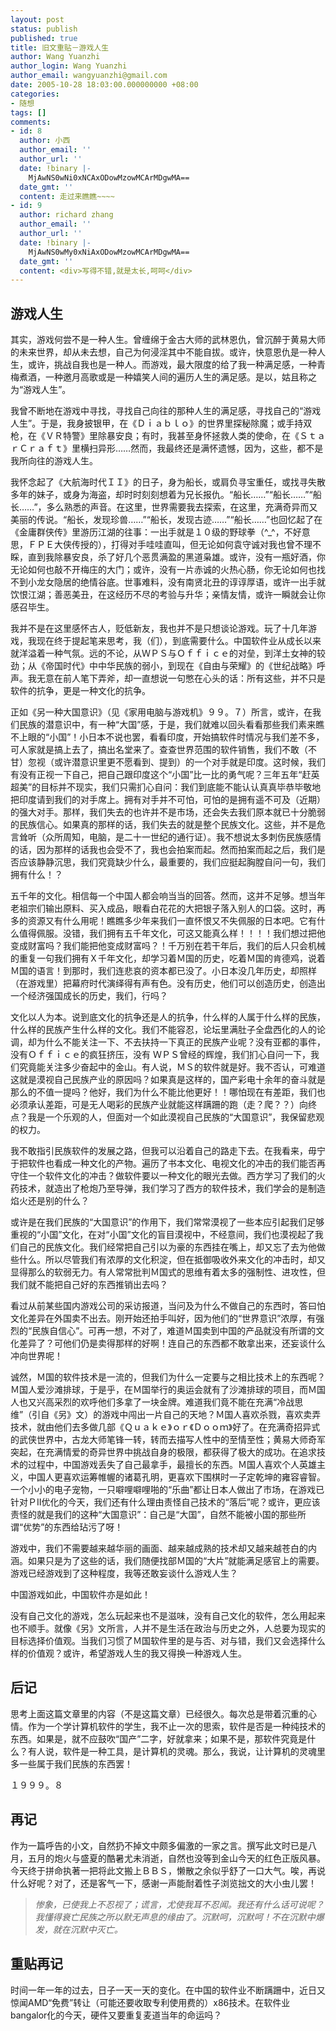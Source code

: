```yaml
---
layout: post
status: publish
published: true
title: 旧文重贴－游戏人生
author: Wang Yuanzhi
author_login: Wang Yuanzhi
author_email: wangyuanzhi@gmail.com
date: 2005-10-28 18:03:00.000000000 +08:00
categories:
- 随想
tags: []
comments:
- id: 8
  author: 小西
  author_email: ''
  author_url: ''
  date: !binary |-
    MjAwNS0wNi0xNCAxODowMzowMCArMDgwMA==
  date_gmt: ''
  content: 走过来瞧瞧~~~~
- id: 9
  author: richard zhang
  author_email: ''
  author_url: ''
  date: !binary |-
    MjAwNS0wMy0xNiAxODowMzowMCArMDgwMA==
  date_gmt: ''
  content: <div>写得不错,就是太长,呵呵</div>
---
```

## 游戏人生 ##

其实，游戏何尝不是一种人生。曾缠绵于金古大师的武林恩仇，曾沉醉于黄易大师的未来世界，却从未去想，自己为何浸淫其中不能自拔。或许，快意恩仇是一种人生，或许，挑战自我也是一种人。而游戏，最大限度的给了我一种满足感，一种青梅煮酒，一种邀月高歌或是一种嬉笑人间的遍历人生的满足感。是以，姑且称之为“游戏人生”。

我曾不断地在游戏中寻找，寻找自己向往的那种人生的满足感，寻找自己的“游戏人生”。于是，我身披银甲，在《Ｄｉａｂｌｏ》的世界里探秘除魔；或手持双枪，在《ＶＲ特警》里除暴安良；有时，我甚至身怀拯救人类的使命，在《ＳｔａｒＣｒａｆｔ》里横扫异形……然而，我最终还是满怀遗憾，因为，这些，都不是我所向往的游戏人生。

我怀念起了《大航海时代ＩＩ》的日子，身为船长，或肩负寻宝重任，或找寻失散多年的妹子，或身为海盗，却时时刻刻想着为兄长报仇。“船长……”“船长……”“船长……”，多么熟悉的声音。在这里，世界需要我去探索，在这里，充满奇异而又美丽的传说。“船长，发现珍兽……”“船长，发现古迹……”“船长……”也回忆起了在《金庸群侠传》里游历江湖的往事：一出手就是１０级的野球拳（^_^，不好意思，ＦＰＥ大侠传授的），打得对手哇哇直叫，但无论如何袁守诚对我也曾不理不睬，直到我除暴安良，杀了好几个恶贯满盈的黑道枭雄。或许，没有一瓶好酒，你无论如何也敲不开梅庄的大门；或许，没有一片赤诚的火热心肠，你无论如何也找不到小龙女隐居的绝情谷底。世事难料，没有南贤北丑的谆谆厚语，或许一出手就饮恨江湖；善恶美丑，在这经历不尽的考验与升华；亲情友情，或许一瞬就会让你感召毕生。

我并不是在这里感怀古人，贬低新友，我也并不是只想谈论游戏。玩了十几年游戏，我现在终于提起笔来思考，我（们），到底需要什么。中国软件业从成长以来就洋溢着一种气氛。远的不论，从ＷＰＳ与Ｏｆｆｉｃｅ的对垒，到洋土女神的较劲；从《帝国时代》中中华民族的弱小，到现在《自由与荣耀》的《世纪战略》呼声。我无意在前人笔下弄斧，却一直想说一句憋在心头的话：所有这些，并不只是软件的抗争，更是一种文化的抗争。

正如《另一种大国意识》（见《家用电脑与游戏机》９９。７）所言，或许，在我们民族的潜意识中，有一种“大国”感，于是，我们就难以回头看看那些我们素来瞧不上眼的“小国”！小日本不说也罢，看看印度，开始搞软件时情况与我们差不多，可人家就是搞上去了，搞出名堂来了。查查世界范围的软件销售，我们不敢（不甘）忽视（或许潜意识里更不愿看到、提到）的一个对手就是印度。这时候，我们有没有正视一下自己，把自己跟印度这个“小国”比一比的勇气呢？三年五年“赶英超美”的目标并不现实，我们只需扪心自问：我们到底能不能认认真真毕恭毕敬地把印度请到我们的对手席上。拥有对手并不可怕，可怕的是拥有遥不可及（近期）的强大对手。那样，我们失去的也许并不是市场，还会失去我们原本就已十分脆弱的民族信心。如果真的那样的话，我们失去的就是整个民族文化。这些，并不是危言耸听（众所周知，电脑，是二十一世纪的通行证）。我不想说太多刺伤民族感情的话，因为那样的话我也会受不了，我也会拍案而起。然而拍案而起之后，我们是否应该静静沉思，我们究竟缺少什么，最重要的，我们应挺起胸膛自问一句，我们拥有什么！？

五千年的文化。相信每一个中国人都会响当当的回答。然而，这并不足够。想当年老祖宗们输出原料、买入成品，眼看白花花的大把银子落入别人的口袋。这时，再多的资源又有什么用呢！瞧瞧多少年来我们一直怀恨又不失佩服的日本吧。它有什么值得佩服。没错，我们拥有五千年文化，可这又能真么样！！！！我们想过把他变成财富吗？我们能把他变成财富吗？！千万别在若干年后，我们的后人只会机械的重复一句我们拥有Ｘ千年文化，却学习着Ｍ国的历史，吃着Ｍ国的肯德鸡，说着Ｍ国的语言！到那时，我们连悲哀的资本都已没了。小日本没几年历史，却照样（在游戏里）把幕府时代演绎得有声有色。没有历史，他们可以创造历史，创造出一个经济强国成长的历史，我们，行吗？

文化以人为本。说到底文化的抗争还是人的抗争，什么样的人属于什么样的民族，什么样的民族产生什么样的文化。我们不能容忍，论坛里满肚子全盘西化的人的论调，却为什么不能关注一下、不去扶持一下真正的民族产业呢？没有亚都的事件，没有Ｏｆｆｉｃｅ的疯狂挤压，没有 ＷＰＳ曾经的辉煌，我们扪心自问一下，我们究竟能关注多少奋起中的金山。有人说，ＭＳ的软件就是好。我不否认，可难道这就是漠视自己民族产业的原因吗？如果真是这样的，国产彩电十余年的奋斗就是那么的不值一提吗？他好，我们为什么不能比他更好！！哪怕现在有差距，我们也必须承认差距，可是无人喝彩的民族产业就能这样蹒跚的跑（走？爬？？）向终点？我是一个乐观的人，但面对一个如此漠视自己民族的“大国意识”，我保留悲观的权力。

我不敢指引民族软件的发展之路，但我可以沿着自己的路走下去。在我看来，毋宁于把软件也看成一种文化的产物。遍历了书本文化、电视文化的冲击的我们能否再守住一个软件文化的冲击？做软件要以一种文化的眼光去做。西方学习了我们的火药技术，就造出了枪炮乃至导弹，我们学习了西方的软件技术，我们学会的是制造焰火还是别的什么？

或许是在我们民族的“大国意识”的作用下，我们常常漠视了一些本应引起我们足够重视的“小国”文化，在对“小国”文化的盲目漠视中，不经意间，我们也漠视起了我们自己的民族文化。我们经常把自己引以为豪的东西挂在嘴上，却又忘了去为他做些什么。所以尽管我们有浓厚的文化积淀，但在抵御吸收外来文化的冲击时，却又显得那么的软弱无力。有人常常批判Ｍ国式的思维有着太多的强制性、进攻性，但我们就不能把自己好的东西推销出去吗？

看过从前某些国内游戏公司的采访报道，当问及为什么不做自己的东西时，答曰怕文化差异在外国卖不出去。刚开始还拍手叫好，因为他们的“世界意识”浓厚，有强烈的“民族自信心”。可再一想，不对了，难道Ｍ国卖到中国的产品就没有所谓的文化差异了？可他们仍是卖得那样的好啊！连自己的东西都不敢拿出来，还妄谈什么冲向世界呢！

诚然，Ｍ国的软件技术是一流的，但我们为什么一定要与之相比技术上的东西呢？Ｍ国人爱沙滩排球，于是乎，在Ｍ国举行的奥运会就有了沙滩排球的项目，而Ｍ国人也又兴高采烈的欢呼他们多拿了一块金牌。难道我们竟不能在充满“冷战思维”（引自《另》文）的游戏中闯出一片自己的天地？Ｍ国人喜欢杀戮，喜欢卖弄技术，就由他们去多做几部《Ｑｕａｋｅ》ｏｒ《Ｄｏｏｍ》好了。在充满奇招异式的武侠世界中，古龙大师笔锋一转，转而去描写人性中的至情至性；黄易大师奇军突起，在充满情爱的奇异世界中挑战自身的极限，都获得了极大的成功。在追求技术的过程中，中国游戏丢失了自己最拿手，最擅长的东西。Ｍ国人喜欢个人英雄主义，中国人更喜欢运筹帷幄的诸葛孔明，更喜欢下围棋时一子定乾坤的雍容睿智。一个小小的电子宠物，一只噼哩噼哩啪的“乐曲”都让日本人做出了市场，在游戏已针对ＰII优化的今天，我们还有什么理由责怪自己技术的“落后”呢？或许，更应该责怪的就是我们的这种“大国意识”：自己是“大国”，自然不能被小国的那些所谓“优势”的东西给玷污了呀！     

游戏中，我们不需要越来越华丽的画面、越来越成熟的技术却又越来越苍白的内涵。如果只是为了这些的话，我们随便找部Ｍ国的“大片”就能满足感官上的需要。游戏已经游戏到了这种程度，我等还敢妄谈什么游戏人生？

中国游戏如此，中国软件亦是如此！

没有自己文化的游戏，怎么玩起来也不是滋味，没有自己文化的软件，怎么用起来也不顺手。就像《另》文所言，人并不是生活在政治与历史之外，人总要为现实的目标选择价值观。当我们习惯了Ｍ国软件里的是与否、对与错，我们又会选择什么样的价值观？或许，希望游戏人生的我又得换一种游戏人生。     

## 后记 ##

思考上面这篇文章里的内容（不是这篇文章）已经很久。每次总是带着沉重的心情。作为一个学计算机软件的学生，我不止一次的思索，软件是否是一种纯技术的东西。如果是，就不应鼓吹“国产”二字，好就拿来；如果不是，那软件究竟是什么？有人说，软件是一种工具，是计算机的灵魂。那么，我说，让计算机的灵魂里多一些属于我们民族的东西罢！

１９９９。８

## 再记 ##

作为一篇呼告的小文，自然扔不掉文中颇多偏激的一家之言。撰写此文时已是八月，五月的炮火与盛夏的酷暑尤未消逝，自然也没等到金山今天的红色正版风暴。今天终于拼命执著一把将此文搬上ＢＢＳ，懒散之余似乎舒了一口大气。唉，再说什么好呢？对了，还是客气一下，感谢一声能耐着性子浏览拙文的大小虫儿罢！

>*惨象，已使我上不忍视了；谎言，尤使我耳不忍闻。我还有什么话可说呢？我懂得衰亡民族之所以默无声息的缘由了。沉默呵，沉默呵！不在沉默中爆发，就在沉默中灭亡。*

## 重贴再记 ##

时间一年一年的过去，日子一天一天的变化。在中国的软件业不断蹒跚中，近日又惊闻AMD“免费”转让（可能还要收取专利使用费的）x86技术。在软件业bangalor化的今天，硬件又要重复麦道当年的命运吗？
